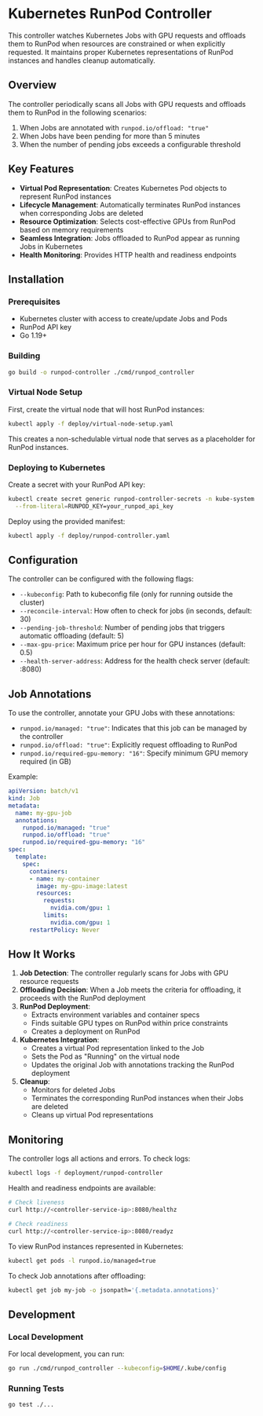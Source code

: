 # Kubernetes RunPod Controller

This controller watches Kubernetes Jobs with GPU requests and offloads them to RunPod when resources are constrained or when explicitly requested. It maintains proper Kubernetes representations of RunPod instances and handles cleanup automatically.

## Overview

The controller periodically scans all Jobs with GPU requests and offloads them to RunPod in the following scenarios:

1. When Jobs are annotated with `runpod.io/offload: "true"`
2. When Jobs have been pending for more than 5 minutes
3. When the number of pending jobs exceeds a configurable threshold

## Key Features

- **Virtual Pod Representation**: Creates Kubernetes Pod objects to represent RunPod instances
- **Lifecycle Management**: Automatically terminates RunPod instances when corresponding Jobs are deleted
- **Resource Optimization**: Selects cost-effective GPUs from RunPod based on memory requirements
- **Seamless Integration**: Jobs offloaded to RunPod appear as running Jobs in Kubernetes
- **Health Monitoring**: Provides HTTP health and readiness endpoints

## Installation

### Prerequisites

- Kubernetes cluster with access to create/update Jobs and Pods
- RunPod API key
- Go 1.19+

### Building

```bash
go build -o runpod-controller ./cmd/runpod_controller
```

### Virtual Node Setup

First, create the virtual node that will host RunPod instances:

```bash
kubectl apply -f deploy/virtual-node-setup.yaml
```

This creates a non-schedulable virtual node that serves as a placeholder for RunPod instances.

### Deploying to Kubernetes

Create a secret with your RunPod API key:

```bash
kubectl create secret generic runpod-controller-secrets -n kube-system \
  --from-literal=RUNPOD_KEY=your_runpod_api_key
```

Deploy using the provided manifest:

```bash
kubectl apply -f deploy/runpod-controller.yaml
```

## Configuration

The controller can be configured with the following flags:

- `--kubeconfig`: Path to kubeconfig file (only for running outside the cluster)
- `--reconcile-interval`: How often to check for jobs (in seconds, default: 30)
- `--pending-job-threshold`: Number of pending jobs that triggers automatic offloading (default: 5)
- `--max-gpu-price`: Maximum price per hour for GPU instances (default: 0.5)
- `--health-server-address`: Address for the health check server (default: :8080)

## Job Annotations

To use the controller, annotate your GPU Jobs with these annotations:

- `runpod.io/managed: "true"`: Indicates that this job can be managed by the controller
- `runpod.io/offload: "true"`: Explicitly request offloading to RunPod
- `runpod.io/required-gpu-memory: "16"`: Specify minimum GPU memory required (in GB)

Example:

```yaml
apiVersion: batch/v1
kind: Job
metadata:
  name: my-gpu-job
  annotations:
    runpod.io/managed: "true"
    runpod.io/offload: "true"
    runpod.io/required-gpu-memory: "16"
spec:
  template:
    spec:
      containers:
      - name: my-container
        image: my-gpu-image:latest
        resources:
          requests:
            nvidia.com/gpu: 1
          limits:
            nvidia.com/gpu: 1
      restartPolicy: Never
```

## How It Works

1. **Job Detection**: The controller regularly scans for Jobs with GPU resource requests
2. **Offloading Decision**: When a Job meets the criteria for offloading, it proceeds with the RunPod deployment
3. **RunPod Deployment**:
   - Extracts environment variables and container specs
   - Finds suitable GPU types on RunPod within price constraints
   - Creates a deployment on RunPod
4. **Kubernetes Integration**:
   - Creates a virtual Pod representation linked to the Job
   - Sets the Pod as "Running" on the virtual node
   - Updates the original Job with annotations tracking the RunPod deployment
5. **Cleanup**:
   - Monitors for deleted Jobs
   - Terminates the corresponding RunPod instances when their Jobs are deleted
   - Cleans up virtual Pod representations

## Monitoring

The controller logs all actions and errors. To check logs:

```bash
kubectl logs -f deployment/runpod-controller
```

Health and readiness endpoints are available:

```bash
# Check liveness
curl http://<controller-service-ip>:8080/healthz

# Check readiness
curl http://<controller-service-ip>:8080/readyz
```

To view RunPod instances represented in Kubernetes:

```bash
kubectl get pods -l runpod.io/managed=true
```

To check Job annotations after offloading:

```bash
kubectl get job my-job -o jsonpath='{.metadata.annotations}'
```

## Development

### Local Development

For local development, you can run:

```bash
go run ./cmd/runpod_controller --kubeconfig=$HOME/.kube/config
```

### Running Tests

```bash
go test ./...
```
